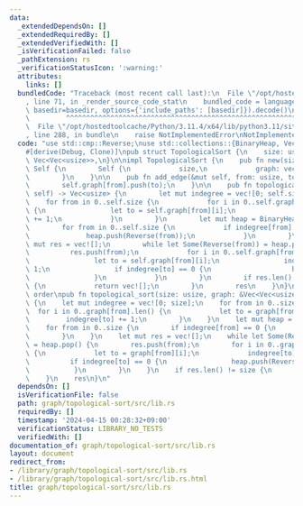 ```yaml
---
data:
  _extendedDependsOn: []
  _extendedRequiredBy: []
  _extendedVerifiedWith: []
  _isVerificationFailed: false
  _pathExtension: rs
  _verificationStatusIcon: ':warning:'
  attributes:
    links: []
  bundledCode: "Traceback (most recent call last):\n  File \"/opt/hostedtoolcache/Python/3.11.4/x64/lib/python3.11/site-packages/onlinejudge_verify/documentation/build.py\"\
    , line 71, in _render_source_code_stat\n    bundled_code = language.bundle(stat.path,\
    \ basedir=basedir, options={'include_paths': [basedir]}).decode()\n          \
    \         ^^^^^^^^^^^^^^^^^^^^^^^^^^^^^^^^^^^^^^^^^^^^^^^^^^^^^^^^^^^^^^^^^^^^^^^^^^^^^^^^^\n\
    \  File \"/opt/hostedtoolcache/Python/3.11.4/x64/lib/python3.11/site-packages/onlinejudge_verify/languages/rust.py\"\
    , line 288, in bundle\n    raise NotImplementedError\nNotImplementedError\n"
  code: "use std::cmp::Reverse;\nuse std::collections::{BinaryHeap, VecDeque};\n\n\
    #[derive(Debug, Clone)]\npub struct TopologicalSort {\n    size: usize,\n    graph:\
    \ Vec<Vec<usize>>,\n}\n\nimpl TopologicalSort {\n    pub fn new(size: usize) ->\
    \ Self {\n        Self {\n            size,\n            graph: vec![vec![]; size],\n\
    \        }\n    }\n\n    pub fn add_edge(&mut self, from: usize, to: usize) {\n\
    \        self.graph[from].push(to);\n    }\n\n    pub fn topological_sort(&mut\
    \ self) -> Vec<usize> {\n        let mut indegree = vec![0; self.size];\n    \
    \    for from in 0..self.size {\n            for i in 0..self.graph[from].len()\
    \ {\n                let to = self.graph[from][i];\n                indegree[to]\
    \ += 1;\n            }\n        }\n        let mut heap = BinaryHeap::new();\n\
    \        for from in 0..self.size {\n            if indegree[from] == 0 {\n  \
    \              heap.push(Reverse(from));\n            }\n        }\n        let\
    \ mut res = vec![];\n        while let Some(Reverse(from)) = heap.pop() {\n  \
    \          res.push(from);\n            for i in 0..self.graph[from].len() {\n\
    \                let to = self.graph[from][i];\n                indegree[to] -=\
    \ 1;\n                if indegree[to] == 0 {\n                    heap.push(Reverse(to));\n\
    \                }\n            }\n        }\n        if res.len() != self.size\
    \ {\n            return vec![];\n        }\n        res\n    }\n}\n\n// lexicographic\
    \ order\npub fn topological_sort(size: usize, graph: &Vec<Vec<usize>>) -> Vec<usize>\
    \ {\n    let mut indegree = vec![0; size];\n    for from in 0..size {\n      \
    \  for i in 0..graph[from].len() {\n            let to = graph[from][i];\n   \
    \         indegree[to] += 1;\n        }\n    }\n    let mut heap = BinaryHeap::new();\n\
    \    for from in 0..size {\n        if indegree[from] == 0 {\n            heap.push(Reverse(from));\n\
    \        }\n    }\n    let mut res = vec![];\n    while let Some(Reverse(from))\
    \ = heap.pop() {\n        res.push(from);\n        for i in 0..graph[from].len()\
    \ {\n            let to = graph[from][i];\n            indegree[to] -= 1;\n  \
    \          if indegree[to] == 0 {\n                heap.push(Reverse(to));\n \
    \           }\n        }\n    }\n    if res.len() != size {\n        return vec![];\n\
    \    }\n    res\n}\n"
  dependsOn: []
  isVerificationFile: false
  path: graph/topological-sort/src/lib.rs
  requiredBy: []
  timestamp: '2024-04-15 00:28:32+09:00'
  verificationStatus: LIBRARY_NO_TESTS
  verifiedWith: []
documentation_of: graph/topological-sort/src/lib.rs
layout: document
redirect_from:
- /library/graph/topological-sort/src/lib.rs
- /library/graph/topological-sort/src/lib.rs.html
title: graph/topological-sort/src/lib.rs
---
```

